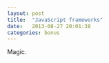 ```yaml
---
layout: post
title:  "JavaScript frameworks"
date:   2013-08-27 20:01:38
categories: bonus
---
```


Magic.